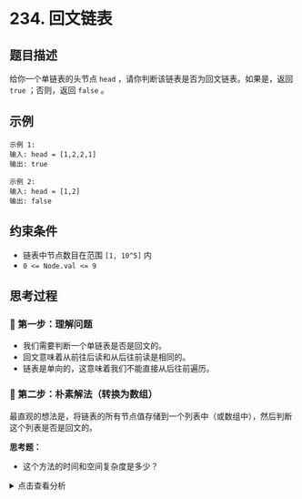 # 234. 回文链表

## 题目描述
给你一个单链表的头节点 `head` ，请你判断该链表是否为回文链表。如果是，返回 `true` ；否则，返回 `false` 。

## 示例
```
示例 1:
输入: head = [1,2,2,1]
输出: true

示例 2:
输入: head = [1,2]
输出: false
```

## 约束条件
- 链表中节点数目在范围 `[1, 10^5]` 内
- `0 <= Node.val <= 9`

## 思考过程

### 🤔 第一步：理解问题
- 我们需要判断一个单链表是否是回文的。
- 回文意味着从前往后读和从后往前读是相同的。
- 链表是单向的，这意味着我们不能直接从后往前遍历。

### 🤔 第二步：朴素解法（转换为数组）
最直观的想法是，将链表的所有节点值存储到一个列表中（或数组中），然后判断这个列表是否是回文的。

**思考题：**
- 这个方法的时间和空间复杂度是多少？

<details>
<summary>点击查看分析</summary>

- 时间复杂度：O(n) - 遍历链表一次，遍历数组一次。
- 空间复杂度：O(n) - 需要一个额外的列表来存储所有节点值。
- 满足时间要求，但不满足进阶要求（O(1) 空间）。

</detaisl>

### 🤔 第三步：O(1) 空间的关键 -> 快慢指针 + 反转链表
为了实现 O(1) 空间，我们不能将整个链表存储起来。我们需要一种方法，在不改变链表结构太多的情况下，同时访问链表的前半部分和后半部分。

**核心思路：**
1. **找到链表的中间节点**：使用快慢指针。快指针每次走两步，慢指针每次走一步。当快指针到达链表末尾时，慢指针正好在中间。
2. **反转链表的后半部分**：从中间节点开始，将链表的后半部分进行反转。
3. **比较前半部分和反转后的后半部分**：从链表头部开始遍历前半部分，同时从反转后的后半部分头部开始遍历，逐一比较节点值。
4. **恢复链表（可选）**：为了不改变原链表结构，可以在比较完成后，将反转的后半部分再反转回来，并重新连接。

### 🤔 第四步：算法步骤总结
1. **处理特殊情况**：如果链表为空或只有一个节点，它一定是回文的，返回 `True`。
2. **找到中间节点**：
   - 使用快慢指针 `slow` 和 `fast`，都从 `head` 开始。
   - `fast` 每次走两步，`slow` 每次走一步。
   - 当 `fast` 到达链表末尾（`fast is None` 或 `fast.next is None`）时，`slow` 就在中间节点。
3. **反转后半部分**：
   - 从 `slow` 指针指向的节点开始，反转链表的后半部分。这会得到一个新的头节点 `second_half_head`。
4. **比较**：
   - 使用两个指针 `p1 = head` 和 `p2 = second_half_head`。
   - 逐一比较 `p1.val` 和 `p2.val`。如果发现不相等，则不是回文，返回 `False`。
   - 遍历直到 `p2` 到达末尾。
5. **恢复链表（可选，但通常是好习惯）**：
   - 将反转的后半部分再反转回来，并重新连接到前半部分。
6. 如果所有比较都通过，返回 `True`。

**时间复杂度：** O(n) - 找到中间 O(n)，反转 O(n)，比较 O(n)。
**空间复杂度：** O(1) - 只使用了常数个额外变量。

## 代码实现

### Python
```python
# Definition for singly-linked list.
class ListNode:
    def __init__(self, val=0, next=None):
        self.val = val
        self.next = next

def isPalindrome(head: ListNode) -> bool:
    """
    使用快慢指针找到中点，反转后半部分，然后比较。
    """
    if not head or not head.next:
        return True
    
    # 1. 找到链表的中间节点
    slow = head
    fast = head
    while fast.next and fast.next.next:
        slow = slow.next
        fast = fast.next.next
        
    # 此时 slow 指向前半部分的最后一个节点
    # 如果链表长度为偶数，slow 指向前半部分的最后一个节点
    # 如果链表长度为奇数，slow 指向中间节点
    
    # 2. 反转链表的后半部分
    # 后半部分的起始节点是 slow.next
    second_half_head = reverseList(slow.next)
    
    # 断开前半部分和后半部分，或者说，将前半部分的末尾指向 None
    # 这一步不是必须的，但可以帮助理解
    slow.next = None 
    
    # 3. 比较前半部分和反转后的后半部分
    p1 = head
    p2 = second_half_head
    is_palindrome = True
    while p1 and p2:
        if p1.val != p2.val:
            is_palindrome = False
            break
        p1 = p1.next
        p2 = p2.next
            
    # 4. 恢复链表（可选，但通常是好习惯）
    # 再次反转 second_half_head，并重新连接
    # slow.next = reverseList(second_half_head) # 这一步需要根据实际情况调整
    
    return is_palindrome

# 辅助函数：反转链表（与 206 题相同）
def reverseList(head: ListNode) -> ListNode:
    prev = None
    curr = head
    while curr:
        next_temp = curr.next
        curr.next = prev
        prev = curr
        curr = next_temp
    return prev

```

## 关键点总结
1. **快慢指针**：高效地找到链表的中间节点，将链表一分为二。
2. **原地反转**：利用反转链表的技巧，将后半部分链表原地反转，避免了 O(n) 的额外空间。
3. **分段比较**：将回文判断转化为前半部分和反转后半部分的逐一比较。
4. **恢复链表**：虽然不是判断回文的必要步骤，但在实际应用中，为了不改变原链表结构，通常会进行恢复操作。
